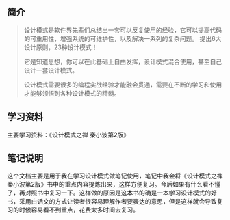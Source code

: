 ## 简介

> ​		设计模式是软件界先辈们总结出一套可以反复使用的经验，它可以提高代码的可重用性，增强系统的可维护性，以及解决一系列的复杂问题。 提出6大设计原则，23种设计模式！
>
> ​		它是知道思想，你可以在此基础上自由发挥，设计模式混合使用，甚至自己设计一套设计模式。
>
> ​		设计模式需要很多的编程实战经验才能融会贯通，需要在不断的学习和使用才能够领悟到各种设计模式的精髓。

## 学习资料

主要学习资料：《设计模式之禅 秦小波第2版》

## 笔记说明

​		这个文档主要是用于我在学习设计模式做笔记使用，笔记中我会将《设计模式之禅 秦小波第2版》书中的重点内容提炼出来，这样方便复习。今后如果有什么看不懂了，再对照书中复习一下。这样做的原因是这本书的确是一本学习设计模式的好书，采用白话文的方式让读者很容易理解作者要表达的意思，但是这样就会导致复习的时候容易看不到重点，花费太多时间去复习。



